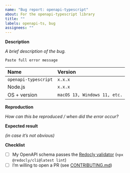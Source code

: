 ```yaml
---
name: "Bug report: openapi-typescript"
about: For the openapi-typescript library
title: ""
labels: openapi-ts, bug
assignees: ""
---
```


**Description**

_A brief description of the bug._

```
Paste full error message
```

| Name                 | Version                      |
| :------------------- | :--------------------------- |
| `openapi-typescript` | `x.x.x`                      |
| Node.js              | `x.x.x`                      |
| OS + version         | `macOS 13, Windows 11, etc.` |

**Reproduction**

_How can this be reproduced / when did the error occur?_

**Expected result**

_(in case it’s not obvious)_

**Checklist**

- [ ] My OpenAPI schema passes the [Redocly validator](https://redocly.com/docs/cli/commands/lint/) (`npx @redocly/cli@latest lint`)
- [ ] I’m willing to open a PR (see [CONTRIBUTING.md](https://github.com/drwpow/openapi-typescript/blob/main/packages/openapi-typescript/CONTRIBUTING.md))
